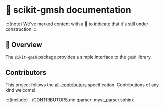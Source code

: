 # 🚧 scikit-gmsh documentation

:::{note}
We've marked content with a 🚧 to indicate that it's still under construction.
:::

## 🚧 Overview

The `sikit-gmsh` package provides a simple interface to the `gmsh` library.

## Contributors

This project follows the [all-contributors](https://github.com/all-contributors/all-contributors) specification.
Contributions of any kind welcome!

:::{include} ../CONTRIBUTORS.md
:parser: myst_parser.sphinx
